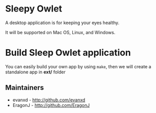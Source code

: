 # Sleepy Owlet

A desktop application is for keeping your eyes healthy.

It will be supported on Mac OS, Linux, and Windows.

# Build Sleep Owlet application

You can easily build your own app by using `make`, then we will create
a standalone app in **ext/** folder

## Maintainers

  - evanxd - http://github.com/evanxd
  - EragonJ - http://github.com/EragonJ
